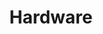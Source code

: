 ---
title: "Hardware"
subtitle: ""
side_note1: "Assembly, Embedded C, RPi, Arduino, Soldering, Verilog"
side_note2: ""
draft: false
---